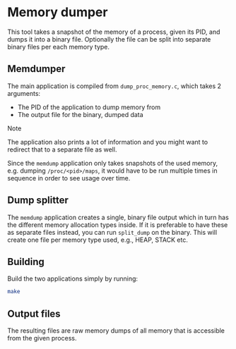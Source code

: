 # Memory dumper

This tool takes a snapshot of the memory of a process, given its PID, and dumps
it into a binary file. Optionally the file can be split into separate binary
files per each memory type.

## Memdumper

The main application is compiled from `dump_proc_memory.c`, which takes 2
arguments:

- The PID of the application to dump memory from
- The output file for the binary, dumped data

> [!NOTE]
> The application also prints a lot of information and you might want to
> redirect that to a separate file as well.

Since the `memdump` application only takes snapshots of the used memory, e.g.
dumping `/proc/<pid>/maps`, it would have to be run multiple times in sequence
in order to see usage over time.

## Dump splitter

The `memdump` application creates a single, binary file output which in turn
has the different memory allocation types inside. If it is preferable to have
these as separate files instead, you can run `split_dump` on the binary. This
will create one file per memory type used, e.g., HEAP, STACK etc.

## Building

Build the two applications simply by running:

```sh
make
```

## Output files

The resulting files are raw memory dumps of all memory that is accessible from
the given process.
